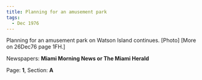```yaml
---  
title: Planning for an amusement park  
tags:  
  - Dec 1976  
---  
```

  
Planning for an amusement park on Watson Island continues. [Photo] [More on 26Dec76 page 1FH.]  
  
Newspapers: **Miami Morning News or The Miami Herald**  
  
Page: **1**, Section: **A** 
